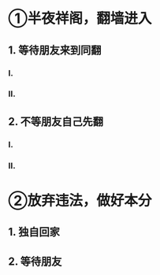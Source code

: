 # ①半夜祥阁，翻墙进入

## 1. 等待朋友来到同翻

### Ⅰ.

### Ⅱ.

## 2. 不等朋友自己先翻

### Ⅰ.

### Ⅱ.

# ②放弃违法，做好本分

## 1. 独自回家

## 2. 等待朋友